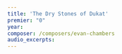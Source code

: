 ```yaml
---
title: 'The Dry Stones of Dukat'
premier: "0"
year: 
composer: /composers/evan-chambers
audio_excerpts: 
---
```

